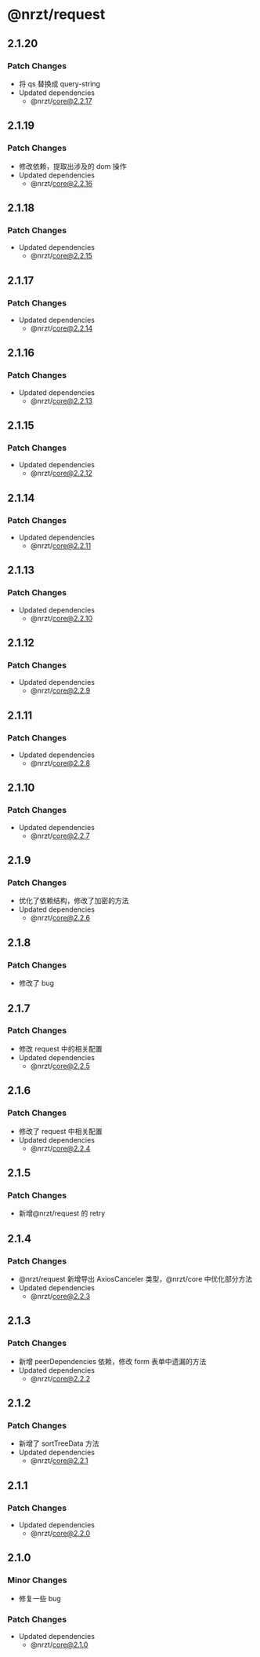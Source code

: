# @nrzt/request

## 2.1.20

### Patch Changes

- 将 qs 替换成 query-string
- Updated dependencies
  - @nrzt/core@2.2.17

## 2.1.19

### Patch Changes

- 修改依赖，提取出涉及的 dom 操作
- Updated dependencies
  - @nrzt/core@2.2.16

## 2.1.18

### Patch Changes

- Updated dependencies
  - @nrzt/core@2.2.15

## 2.1.17

### Patch Changes

- Updated dependencies
  - @nrzt/core@2.2.14

## 2.1.16

### Patch Changes

- Updated dependencies
  - @nrzt/core@2.2.13

## 2.1.15

### Patch Changes

- Updated dependencies
  - @nrzt/core@2.2.12

## 2.1.14

### Patch Changes

- Updated dependencies
  - @nrzt/core@2.2.11

## 2.1.13

### Patch Changes

- Updated dependencies
  - @nrzt/core@2.2.10

## 2.1.12

### Patch Changes

- Updated dependencies
  - @nrzt/core@2.2.9

## 2.1.11

### Patch Changes

- Updated dependencies
  - @nrzt/core@2.2.8

## 2.1.10

### Patch Changes

- Updated dependencies
  - @nrzt/core@2.2.7

## 2.1.9

### Patch Changes

- 优化了依赖结构，修改了加密的方法
- Updated dependencies
  - @nrzt/core@2.2.6

## 2.1.8

### Patch Changes

- 修改了 bug

## 2.1.7

### Patch Changes

- 修改 request 中的相关配置
- Updated dependencies
  - @nrzt/core@2.2.5

## 2.1.6

### Patch Changes

- 修改了 request 中相关配置
- Updated dependencies
  - @nrzt/core@2.2.4

## 2.1.5

### Patch Changes

- 新增@nrzt/request 的 retry

## 2.1.4

### Patch Changes

- @nrzt/request 新增导出 AxiosCanceler 类型，@nrzt/core 中优化部分方法
- Updated dependencies
  - @nrzt/core@2.2.3

## 2.1.3

### Patch Changes

- 新增 peerDependencies 依赖，修改 form 表单中遗漏的方法
- Updated dependencies
  - @nrzt/core@2.2.2

## 2.1.2

### Patch Changes

- 新增了 sortTreeData 方法
- Updated dependencies
  - @nrzt/core@2.2.1

## 2.1.1

### Patch Changes

- Updated dependencies
  - @nrzt/core@2.2.0

## 2.1.0

### Minor Changes

- 修复一些 bug

### Patch Changes

- Updated dependencies
  - @nrzt/core@2.1.0
